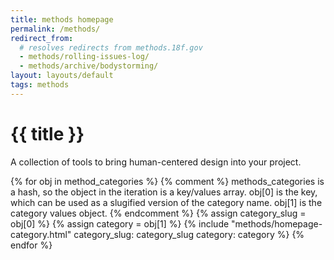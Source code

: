 ```yaml
---
title: methods homepage
permalink: /methods/
redirect_from:
  # resolves redirects from methods.18f.gov
  - methods/rolling-issues-log/
  - methods/archive/bodystorming/
layout: layouts/default
tags: methods
---
```


<div class="usa-section intro-header">
  <div class="grid-container">
    <h1 class="visually-hidden">
      {{ title }}
    </h1>
    <p class="usa-intro usa-intro--methods no-print">A collection of tools to bring human-centered design into your project.</p>
  </div>
</div>
<div class="usa-section layout--methods">
{% for obj in method_categories %}
  {% comment %}
    methods_categories is a hash, so the object in the iteration is a key/values array.
    obj[0] is the key, which can be used as a slugified version of the category name.
    obj[1] is the category values object.
  {% endcomment %}
  {% assign category_slug = obj[0] %}
  {% assign category = obj[1] %}
  {% include "methods/homepage-category.html" category_slug: category_slug category: category %}
{% endfor %}
</div>
